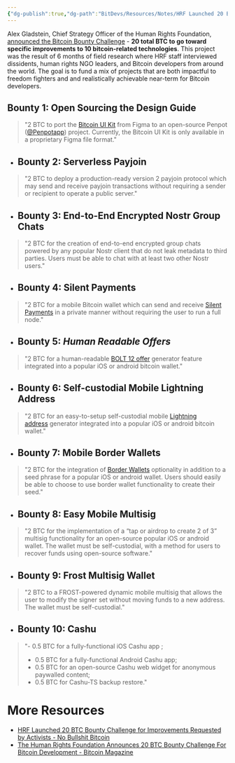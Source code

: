```yaml
---
{"dg-publish":true,"dg-path":"BitDevs/Resources/Notes/HRF Launched 20 BTC Bounty Challenge for Improvements Requested by Activists.md","permalink":"/bit-devs/resources/notes/hrf-launched-20-btc-bounty-challenge-for-improvements-requested-by-activists/","title":"HRF Launched 20 BTC Bounty Challenge for Improvements Requested by Activists","tags":["politics, activism, human rights, freedom, bitcoin, bounty"],"noteIcon":"3","created":"2023-07-30T16:14:55.483-10:00","updated":"2023-07-30T16:31:11.620-10:00"}
---
```




Alex Gladstein, Chief Strategy Officer of the Human Rights Foundation, [announced the Bitcoin Bounty Challenge](https://nitter.at/gladstein/status/1684567095231778818?ref=nobsbitcoin.com) - **20 total BTC to go toward specific improvements to 10 bitcoin-related technologies**. This project was the result of 6 months of field research where HRF staff interviewed dissidents, human rights NGO leaders, and Bitcoin developers from around the world. The goal is to fund a mix of projects that are both impactful to freedom fighters and and realistically achievable near-term for Bitcoin developers.

## Bounty 1: Open Sourcing the Design Guide

> "2 BTC to port the [Bitcoin UI Kit](https://www.bitcoinuikit.com/?ref=nobsbitcoin.com) from Figma to an open-source Penpot ([@Penpotapp](https://twitter.com/penpotapp?ref=nobsbitcoin.com)) project. Currently, the Bitcoin UI Kit is only available in a proprietary Figma file format."

- ## Bounty 2: Serverless Payjoin

> "2 BTC to deploy a production-ready version 2 payjoin protocol which may send and receive payjoin transactions without requiring a sender or recipient to operate a public server."

- ## Bounty 3: End-to-End Encrypted Nostr Group Chats

> "2 BTC for the creation of end-to-end encrypted group chats powered by any popular Nostr client that do not leak metadata to third parties. Users must be able to chat with at least two other Nostr users."

- ## Bounty 4: Silent Payments

> "2 BTC for a mobile Bitcoin wallet which can send and receive [Silent Payments](https://bitcoinops.org/en/topics/silent-payments/?ref=nobsbitcoin.com) in a private manner without requiring the user to run a full node."

- ## Bounty 5: _Human Readable Offers_

> "2 BTC for a human-readable [BOLT 12 offer](https://bolt12.org/?ref=nobsbitcoin.com) generator feature integrated into a popular iOS or android bitcoin wallet."

- ## Bounty 6: Self-custodial Mobile Lightning Address

> "2 BTC for an easy-to-setup self-custodial mobile [Lightning address](https://lightningaddress.com/?ref=nobsbitcoin.com) generator integrated into a popular iOS or android bitcoin wallet."

- ## Bounty 7: Mobile Border Wallets

> "2 BTC for the integration of [Border Wallets](https://www.borderwallets.com/?ref=nobsbitcoin.com) optionality in addition to a seed phrase for a popular iOS or android wallet. Users should easily be able to choose to use border wallet functionality to create their seed."

- ## Bounty 8: Easy Mobile Multisig

> "2 BTC for the implementation of a “tap or airdrop to create 2 of 3” multisig functionality for an open-source popular iOS or android wallet. The wallet must be self-custodial, with a method for users to recover funds using open-source software."

- ## Bounty 9: Frost Multisig Wallet

> "2 BTC to a FROST-powered dynamic mobile multisig that allows the user to modify the signer set without moving funds to a new address. The wallet must be self-custodial."

- ## Bounty 10: Cashu

> "- 0.5 BTC for a fully-functional iOS Cashu app ;  
> - 0.5 BTC for a fully-functional Android Cashu app;  
> - 0.5 BTC for an open-source Cashu web widget for anonymous paywalled content;  
> - 0.5 BTC for Cashu-TS backup restore."


# More Resources
- [HRF Launched 20 BTC Bounty Challenge for Improvements Requested by Activists - No Bullshit Bitcoin](https://www.nobsbitcoin.com/hrf-20-btc-bounty-challenge/)
- [The Human Rights Foundation Announces 20 BTC Bounty Challenge For Bitcoin Development - Bitcoin Magazine](https://bitcoinmagazine.com/business/human-rights-foundation-announces-20-btc-bounty-challenge-for-bitcoin-development)